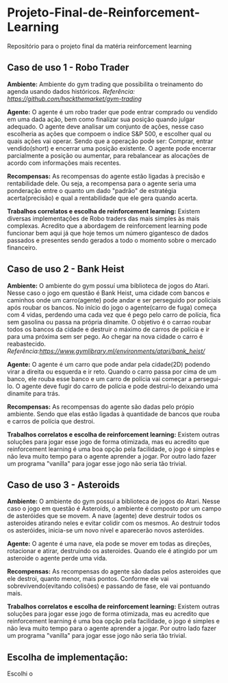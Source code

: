 # Projeto-Final-de-Reinforcement-Learning
Repositório para o projeto final da matéria reinforcement learning


## Caso de uso 1 - Robo Trader

**Ambiente:** Ambiente do gym trading que possibilita o treinamento do agenda usando dados históricos.
*Referência: https://github.com/hackthemarket/gym-trading*

**Agente:** O agente é um robo trader que pode entrar comprado ou vendido em uma dada ação, bem como finalizar sua posição quando julgar adequado. O agente deve analisar um conjunto de ações, nesse caso escolheria as ações que compoem o índice S&P 500, e escolher qual ou quais ações vai operar. Sendo que a operação pode ser: Comprar, entrar vendido(short) e encerrar uma posição existente. O agente pode encerrar parcialmente a posição ou aumentar, para rebalancear as alocações de acordo com informações mais recentes.

**Recompensas:** As recompensas do agente estão ligadas à precisão e rentabilidade dele. Ou seja, a recompensa para o agente seria uma ponderação entre o quanto um dado "padrão" de estratégia acerta(precisão) e qual a rentabilidade que ele gera quando acerta. 

**Trabalhos correlatos e escolha de reinforcement learning:** Existem diversas implementações de Robo traders das mais simples às mais complexas. Acredito que a abordagem de reinforcement learning pode funcionar bem aqui já que hoje temos um número gigantesco de dados passados e presentes sendo gerados a todo o momento sobre o mercado financeiro. 

## Caso de uso 2 - Bank Heist 

**Ambiente:** O ambiente do gym possuí uma biblioteca de jogos do Atari. Nesse caso o jogo em questão é Bank Heist, uma cidade com bancos e caminhos onde um carro(agente) pode andar e ser perseguido por policiais após roubar os bancos. No início do jogo o agente(carro de fuga) começa com 4 vidas, perdendo uma cada vez que é pego pelo carro de polícia, fica sem gasolina ou passa na própria dinamite. O objetivo é o carrao roubar todos os bancos da cidade e destruir o máximo de carros de polícia e ir para uma próxima sem ser pego. Ao chegar na nova cidade o carro é reabastecido.
*Referência:https://www.gymlibrary.ml/environments/atari/bank_heist/*

**Agente:** O agente é um carro que pode andar pela cidade(2D) podendo virar a direita ou esquerda e ir reto. Quando o carro passa por cima de um banco, ele rouba esse banco e um carro de polícia vai começar a persegui-lo. O agente deve fugir do carro de polícia e pode destrui-lo deixando uma dinamite para trás. 

**Recompensas:** As recompensas do agente são dadas pelo própio ambiente. Sendo que elas estão ligadas à quantidade de bancos que rouba e carros de polícia que destroi. 

**Trabalhos correlatos e escolha de reinforcement learning:** Existem outras soluções para jogar esse jogo de forma otimizada, mas eu acredito que reinforcement learning é uma boa opção pela facilidade, o jogo é simples e não leva muito tempo para o agente aprender a jogar. Por outro lado fazer um programa "vanilla" para jogar esse jogo não seria tão trivial. 

## Caso de uso 3 - Asteroids

**Ambiente:** O ambiente do gym possuí a biblioteca de jogos do Atari. Nesse caso o jogo em questão é Asteroids, o ambiente é composto por um campo de asteróides que se movem. A nave (agente) deve destruir todos os asteroides atirando neles e evitar colidir com os mesmos. Ao destruir todos os asteróides, inicia-se um novo nível e aparecerão novos asteróides.  

**Agente:** O agente é uma nave, ela pode se mover em todas as direções, rotacionar e atirar, destruindo os asteroides. Quando ele é atingido por um asteroide o agente perde uma vida. 

**Recompensas:** As recompensas do agente são dadas pelos asteroides que ele destroi, quanto menor, mais pontos. Conforme ele vai sobrevivendo(evitando colisões) e passando de fase, ele vai pontuando mais. 

**Trabalhos correlatos e escolha de reinforcement learning:** Existem outras soluções para jogar esse jogo de forma otimizada, mas eu acredito que reinforcement learning é uma boa opção pela facilidade, o jogo é simples e não leva muito tempo para o agente aprender a jogar. Por outro lado fazer um programa "vanilla" para jogar esse jogo não seria tão trivial. 

## Escolha de implementação:

Escolhi o 
